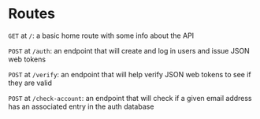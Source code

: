 # Routes
`GET` at `/`:
a basic home route with some info about the API

`POST` at `/auth`:
an endpoint that will create and log in users and issue JSON web tokens

`POST` at `/verify`:
an endpoint that will help verify JSON web tokens to see if they are valid

`POST` at `/check-account`:
an endpoint that will check if a given email address has an associated entry in the auth database
